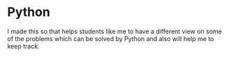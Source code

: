 # Python
I made this so that helps students like me to have a different view on some of the problems which can be solved by Python and also will help me to keep track.
